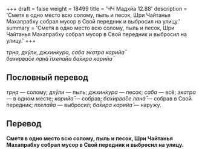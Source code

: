 +++
draft = false
weight = 18499
title = 'ЧЧ Мадхйа 12.88'
description = 'Сметя в одно место всю солому, пыль и песок, Шри Чайтанья Махапрабху собрал мусор в Свой передник и выбросил на улицу.'
summary = 'Сметя в одно место всю солому, пыль и песок, Шри Чайтанья Махапрабху собрал мусор в Свой передник и выбросил на улицу.'
+++

_тр̣н̣а, дхӯли, джхин̇кура, саба экатра карийа̄  
бахирва̄се лан̃а̄ пхела̄йа ба̄хира карийа̄_

## Пословный перевод

_тр̣н̣а_ — солому; _дхӯли_ — пыль; _джхин̇кура_ — песок; _саба_ — всё; _экатра_ — в одном месте; _карийа̄_ — собрав; _бахирва̄се_ _лан̃а̄_ — собрав в Свой передник; _пхела̄йа_ — выбросил; _ба̄хира_ _карийа̄_ — наружу.

## Перевод

**Сметя в одно место всю солому, пыль и песок, Шри Чайтанья Махапрабху собрал мусор в Свой передник и выбросил на улицу.**
